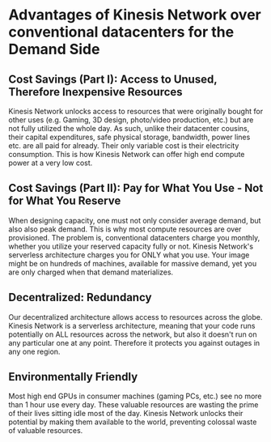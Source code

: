 # Advantages of Kinesis Network over conventional datacenters for the Demand Side

## Cost Savings (Part I): Access to Unused, Therefore Inexpensive Resources
Kinesis Network unlocks access to resources that were originally bought for other uses (e.g. Gaming, 3D design, photo/video production, etc.) but are not fully utilized the whole day. As such, unlike their datacenter cousins, their capital expenditures, safe physical storage, bandwidth, power lines etc. are all paid for already. Their only variable cost is their electricity consumption. This is how Kinesis Network can offer high end compute power at a very low cost. 

## Cost Savings (Part II): Pay for What You Use - Not for What You Reserve
When designing capacity, one must not only consider average demand, but also also peak demand. This is why most compute resources are over provisioned. The problem is, conventional datacenters charge you monthly, whether you utilize your reserved capacity fully or not. Kinesis Network's serverless architecture charges you for ONLY what you use. Your image might be on hundreds of machines, available for massive demand, yet you are only charged when that demand materializes. 

## Decentralized: Redundancy
Our decentralized architecture allows access to resources across the globe. Kinesis Network is a serverless architecture, meaning that your code runs potentially on ALL resources across the network, but also it doesn't run on any particular one at any point. Therefore it protects you against outages in any one region.

## Environmentally Friendly
Most high end GPUs in consumer machines (gaming PCs, etc.) see no more than 1 hour use every day. These valuable resources are wasting the prime of their lives sitting idle most of the day. Kinesis Network unlocks their potential by making them available to the world, preventing colossal waste of valuable resources. 
